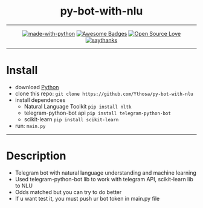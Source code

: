 <h1 align="center">py-bot-with-nlu</h1>
<div align="center">
  
---

[![made-with-python](https://img.shields.io/badge/Made%20with-Python-1f425f.svg)](https://www.python.org/)
[![Awesome Badges](https://img.shields.io/badge/badges-awesome-green.svg)](https://github.com/ythosa)
[![Open Source Love](https://badges.frapsoft.com/os/v1/open-source.png?v=103)](https://github.com/ellerbrock/open-source-badges/)
[![saythanks](https://img.shields.io/badge/say-thanks-ff69b4.svg)](https://vk.com/ythosa)
    
---

</div>

# Install
-   download [Python](https://www.python.org/ftp/python)
-   clone this repo: `git clone https://github.com/Ythosa/py-bot-with-nlu`
-   install dependences 
     * Natural Language Toolkit `pip install nltk`
     * telegram-python-bot api `pip install telegram-python-bot`
     * scikit-learn `pip install scikit-learn`
-   run: `main.py`

---

# Description
-    Telegram bot with natural language understanding and machine learning
-    Used telegram-python-bot lib to work with telegram API, scikit-learn lib to NLU
-    Odds matched but you can try to do better
-    If u want test it, you must push ur bot token in main.py file 
